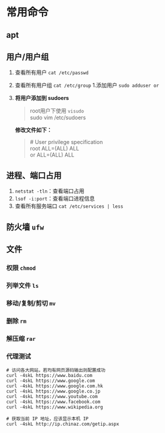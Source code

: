 # 常用命令

## apt

## 用户/用户组

1. 查看所有用户 `cat /etc/passwd`
1. 查看所有用户组 `cat /etc/group`
1.添加用户 `sudo adduser or`
1.   **将用户添加到 sudoers**  
     > root用户下使用 `visudo`   
     > sudo vim /etc/sudoers 
     
     **修改文件如下：**  
     > \# User privilege specification  
     > root ALL=(ALL) ALL  
     > or ALL=(ALL) ALL  

## 进程、端口占用

1. `netstat -tln`：查看端口占用
1. `lsof -i:port`：查看端口进程信息
1. 查看所有服务端口 `cat /etc/services | less`

## 防火墙 `ufw`

## 文件

### 权限 `chmod`

### 列举文件 `ls`

### 移动/复制/剪切 `mv`

### 删除 `rm`

### 解压缩 `rar`

### 代理测试

```
# 访问各大网站，若均有网页源码输出则配置成功
curl -4skL https://www.baidu.com
curl -4skL https://www.google.com
curl -4skL https://www.google.com.hk
curl -4skL https://www.google.co.jp
curl -4skL https://www.youtube.com
curl -4skL https://www.facebook.com
curl -4skL https://www.wikipedia.org

# 获取当前 IP 地址，应该显示本机 IP
curl -4skL http://ip.chinaz.com/getip.aspx
```
